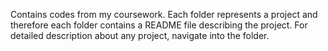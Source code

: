 Contains codes from my coursework. Each folder represents a project and therefore each folder contains a README file describing the project. For detailed description about any project, navigate into the folder.
